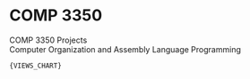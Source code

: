 # COMP 3350
COMP 3350 Projects  
Computer Organization and Assembly Language Programming

```
{VIEWS_CHART}
```
